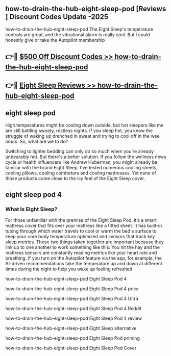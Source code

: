 ## how-to-drain-the-hub-eight-sleep-pod [Reviews​] Discount Codes Update -2025

how-to-drain-the-hub-eight-sleep-pod The Eight Sleep's temperature controls are great, and the vibrational alarm is really cool. But I could honestly give or take the Autopilot membership

## 👉🔴 [$500 Off Discount Codes >> how-to-drain-the-hub-eight-sleep-pod](http://download.freeplayer.one?title=how-to-drain-the-hub-eight-sleep-pod&ref=18-ES)

## 👉🔴 [Eight Sleep Reviews >> how-to-drain-the-hub-eight-sleep-pod](http://download.freeplayer.one?title=how-to-drain-the-hub-eight-sleep-pod&ref=18-ES)

## eight sleep pod

High temperatures might be cooling down outside, but hot sleepers like me are still battling sweaty, restless nights. If you sleep hot, you know the struggle of waking up drenched in sweat and trying to cool off in the wee hours. So, what are we to do?

Switching to lighter bedding can only do so much when you're already unbearably hot. But there's a better solution. If you follow the wellness news cycle or health influencers like Andrew Huberman, you might already be familiar with the brand Eight Sleep. I've tested numerous cooling sheets, cooling pillows, cooling comforters and cooling mattresses. Yet none of those products come close to the icy feel of the Eight Sleep cover.

## eight sleep pod 4

### What Is Eight Sleep?

For those unfamiliar with the premise of the Eight Sleep Pod, it’s a smart mattress cover that fits over your mattress like a fitted sheet. It has built-in tubing through which water travels to cool or warm the bed's surface to keep your core body temperature optimized and sensors that track key sleep metrics. Those two things taken together are important because they link up to one another to work something like this: You hit the hay and the mattress sensors are constantly reading metrics like your heart rate and breathing. If you turn on the Autopilot feature via the app, for example, the AI-driven recommendations take the temperature up and down at different times during the night to help you wake up feeling refreshed

how-to-drain-the-hub-eight-sleep-pod Eight Sleep Pod 4

how-to-drain-the-hub-eight-sleep-pod Eight Sleep Pod 4 price

how-to-drain-the-hub-eight-sleep-pod Eight Sleep Pod 4 Ultra

how-to-drain-the-hub-eight-sleep-pod Eight Sleep Pod 4 Reddit

how-to-drain-the-hub-eight-sleep-pod Eight Sleep Pod 4 review

how-to-drain-the-hub-eight-sleep-pod Eight Sleep alternative

how-to-drain-the-hub-eight-sleep-pod Eight Sleep Pod priming

how-to-drain-the-hub-eight-sleep-pod Eight Sleep Pod Cover